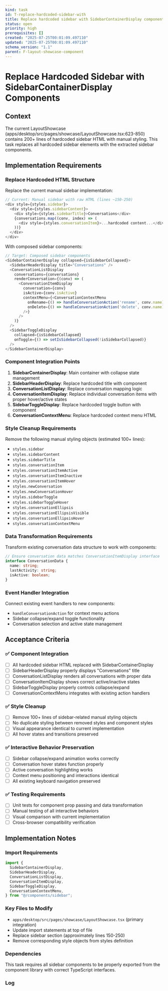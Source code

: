 ```yaml
---
kind: task
id: T-replace-hardcoded-sidebar-with
title: Replace hardcoded sidebar with SidebarContainerDisplay components
status: open
priority: high
prerequisites: []
created: "2025-07-25T00:01:09.497110"
updated: "2025-07-25T00:01:09.497110"
schema_version: "1.1"
parent: F-layout-showcase-component
---
```


# Replace Hardcoded Sidebar with SidebarContainerDisplay Components

## Context

The current LayoutShowcase (apps/desktop/src/pages/showcase/LayoutShowcase.tsx:623-850) contains 200+ lines of hardcoded sidebar HTML with manual styling. This task replaces all hardcoded sidebar elements with the extracted sidebar components.

## Implementation Requirements

### Replace Hardcoded HTML Structure

Replace the current manual sidebar implementation:

```typescript
// Current: Manual sidebar with raw HTML (lines ~150-250)
<div style={styles.sidebar}>
  <div style={styles.sidebarContent}>
    <div style={styles.sidebarTitle}>Conversations</div>
    {conversations.map((conv, index) => (
      <div style={styles.conversationItem}>...hardcoded content...</div>
    ))}
  </div>
</div>
```

With composed sidebar components:

```typescript
// Target: Composed sidebar components
<SidebarContainerDisplay collapsed={isSidebarCollapsed}>
  <SidebarHeaderDisplay title="Conversations" />
  <ConversationListDisplay
    conversations={conversations}
    renderConversation={(conv) => (
      <ConversationItemDisplay
        conversation={conv}
        isActive={conv.isActive}
        contextMenu={<ConversationContextMenu
          onRename={() => handleConversationAction('rename', conv.name)}
          onDelete={() => handleConversationAction('delete', conv.name)}
        />}
      />
    )}
  />
  <SidebarToggleDisplay
    collapsed={isSidebarCollapsed}
    onToggle={() => setIsSidebarCollapsed(!isSidebarCollapsed)}
  />
</SidebarContainerDisplay>
```

### Component Integration Points

1. **SidebarContainerDisplay**: Main container with collapse state management
2. **SidebarHeaderDisplay**: Replace hardcoded title with component
3. **ConversationListDisplay**: Replace conversation mapping logic
4. **ConversationItemDisplay**: Replace individual conversation items with proper hover/active states
5. **SidebarToggleDisplay**: Replace hardcoded toggle button with component
6. **ConversationContextMenu**: Replace hardcoded context menu HTML

### Style Cleanup Requirements

Remove the following manual styling objects (estimated 100+ lines):

- `styles.sidebar`
- `styles.sidebarContent`
- `styles.sidebarTitle`
- `styles.conversationItem`
- `styles.conversationItemActive`
- `styles.conversationItemInactive`
- `styles.conversationItemHover`
- `styles.newConversation`
- `styles.newConversationHover`
- `styles.sidebarToggle`
- `styles.sidebarToggleHover`
- `styles.conversationEllipsis`
- `styles.conversationEllipsisVisible`
- `styles.conversationEllipsisHover`
- `styles.conversationContextMenu`

### Data Transformation Requirements

Transform existing conversation data structure to work with components:

```typescript
// Ensure conversation data matches ConversationItemDisplay interface
interface ConversationData {
  name: string;
  lastActivity: string;
  isActive: boolean;
}
```

### Event Handler Integration

Connect existing event handlers to new components:

- `handleConversationAction` for context menu actions
- Sidebar collapse/expand toggle functionality
- Conversation selection and active state management

## Acceptance Criteria

### ✅ **Component Integration**

- [ ] All hardcoded sidebar HTML replaced with SidebarContainerDisplay
- [ ] SidebarHeaderDisplay properly displays "Conversations" title
- [ ] ConversationListDisplay renders all conversations with proper data
- [ ] ConversationItemDisplay shows correct active/inactive states
- [ ] SidebarToggleDisplay properly controls collapse/expand
- [ ] ConversationContextMenu integrates with existing action handlers

### ✅ **Style Cleanup**

- [ ] Remove 100+ lines of sidebar-related manual styling objects
- [ ] No duplicate styling between removed styles and component styles
- [ ] Visual appearance identical to current implementation
- [ ] All hover states and transitions preserved

### ✅ **Interactive Behavior Preservation**

- [ ] Sidebar collapse/expand animation works correctly
- [ ] Conversation hover states function properly
- [ ] Active conversation highlighting works
- [ ] Context menu positioning and interactions identical
- [ ] All existing keyboard navigation preserved

### ✅ **Testing Requirements**

- [ ] Unit tests for component prop passing and data transformation
- [ ] Manual testing of all interactive behaviors
- [ ] Visual comparison with current implementation
- [ ] Cross-browser compatibility verification

## Implementation Notes

### Import Requirements

```typescript
import {
  SidebarContainerDisplay,
  SidebarHeaderDisplay,
  ConversationListDisplay,
  ConversationItemDisplay,
  SidebarToggleDisplay,
  ConversationContextMenu,
} from "@/components/sidebar";
```

### Key Files to Modify

- `apps/desktop/src/pages/showcase/LayoutShowcase.tsx` (primary integration)
- Update import statements at top of file
- Replace sidebar section (approximately lines 150-250)
- Remove corresponding style objects from styles definition

### Dependencies

This task requires all sidebar components to be properly exported from the component library with correct TypeScript interfaces.

### Log

